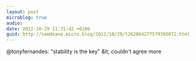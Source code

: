 ```yaml
---
layout: post
microblog: true
audio: 
date: 2012-10-29 11:31:42 +0100
guid: http://samdeane.micro.blog/2012/10/29/t262864277579395072.html
---
```

@tonyfernandes: "stability is the key" &amp;lt; couldn't agree more
